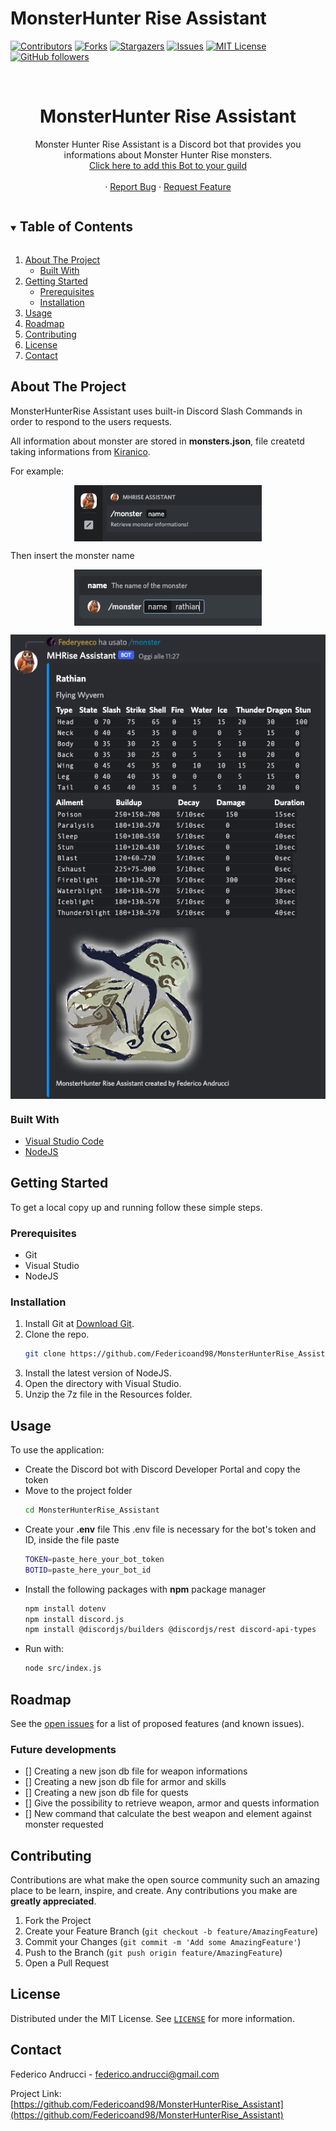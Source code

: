 # MonsterHunter Rise Assistant

<!-- PROJECT SHIELDS -->
<!--
*** I'm using markdown "reference style" links for readability.
*** Reference links are enclosed in brackets [ ] instead of parentheses ( ).
*** See the bottom of this document for the declaration of the reference variables
*** for contributors-url, forks-url, etc. This is an optional, concise syntax you may use.
*** https://www.markdownguide.org/basic-syntax/#reference-style-links
-->

[![Contributors][contributors-shield]][contributors-url]
[![Forks][forks-shield]][forks-url]
[![Stargazers][stars-shield]][stars-url]
[![Issues][issues-shield]][issues-url]
[![MIT License][license-shield]][license-url]
[![GitHub followers][github-shield]][github-url]

<!-- PROJECT LOGO -->
<p align="center">
	<!--<img src="https://github.com/Federicoand98/AR-Dice/blob/ardice-main/imgs/LoadLogo.png" alt="logo" height="500" width="400"-->
</p>   
  
<br />
<p align="center">
  	<a href="https://github.com/Federicoand98/MonsterHunterRise_Assistant">
  	</a>
  	<h1 align="center">MonsterHunter Rise Assistant</h1>
  	<p align="center">
		Monster Hunter Rise Assistant is a Discord bot that provides you informations about Monster Hunter Rise monsters.
    	<br /> 
		<a href="https://discord.com/api/oauth2/authorize?client_id=943181210987933786&permissions=534723950656&scope=bot%20applications.commands">
			Click here to add this Bot to your guild
		</a>
		<br />
		<br />
    	·
    	<a href="https://github.com/Federicoand98/MonsterHunterRise_Assistant/issues">Report Bug</a>
    	·
    	<a href="https://github.com/Federicoand98/MonsterHunterRise_Assistant/issues">Request Feature</a>
  	</p>
</p>

<!-- TABLE OF CONTENTS -->
<details open="open">
	<summary>
		<h2 style="display: inline-block">Table of Contents</h2>
	</summary>
  	<ol>
    	<li>
      		<a href="#about-the-project">About The Project</a>
      		<ul>
        		<li><a href="#built-with">Built With</a></li>
      		</ul>
    	</li>
    	<li>
      		<a href="#getting-started">Getting Started</a>
      		<ul>
        		<li><a href="#prerequisites">Prerequisites</a></li>
        		<li><a href="#installation">Installation</a></li>
      		</ul>
    	</li>
    	<li><a href="#usage">Usage</a></li>
    	<li><a href="#roadmap">Roadmap</a></li>
    	<li><a href="#contributing">Contributing</a></li>
    	<li><a href="#license">License</a></li>
    	<li><a href="#contact">Contact</a></li>
  	</ol>
</details>

<!-- ABOUT THE PROJECT -->

## About The Project

MonsterHunterRise Assistant uses built-in Discord Slash Commands in order to respond to the users requests.

All information about monster are stored in **monsters.json**, file createtd taking informations from <a href="https://mhrise.kiranico.com/data/monsters">Kiranico</a>.

For example:

<p align="center">
	<img src="imgs/command.png" align="center" width="300" height="90"/>
</p>

Then insert the monster name

<p align="center">
	<img src="imgs/command2.png" align="center" width="300" height="90"/>
</p>

<p align="center">
	<img src="imgs/command3.png" align="center"/>
</p>

### Built With

-   [Visual Studio Code](https://code.visualstudio.com/download)
-   [NodeJS](https://nodejs.org/en/)

<!-- GETTING STARTED -->

## Getting Started

To get a local copy up and running follow these simple steps.

### Prerequisites

-   Git
-   Visual Studio
-   NodeJS

### Installation

1. Install Git at [Download Git](https://git-scm.com/download).
2. Clone the repo.
    ```sh
    git clone https://github.com/Federicoand98/MonsterHunterRise_Assistant
    ```
3. Install the latest version of NodeJS.
4. Open the directory with Visual Studio.
5. Unzip the 7z file in the Resources folder.

<!-- USAGE EXAMPLES -->

## Usage

To use the application:

-	Create the Discord bot with Discord Developer Portal and copy the token
-   Move to the project folder
	```sh
	cd MonsterHunterRise_Assistant
-	Create your **.env** file
	This .env file is necessary for the bot's token and ID, inside the file paste
	```sh
	TOKEN=paste_here_your_bot_token
	BOTID=paste_here_your_bot_id
	```
-	Install the following packages with **npm** package manager
	```sh
	npm install dotenv
	npm install discord.js
	npm install @discordjs/builders @discordjs/rest discord-api-types
	```
-   Run with:
	```sh
	node src/index.js
	```

<!-- ROADMAP -->

## Roadmap

See the [open issues](https://github.com/Federicoand98/MonsterHunterRise_Assistant/issues) for a list of proposed features (and known issues).

### Future developments

<!-- CONTRIBUTING -->
- [] Creating a new json db file for weapon informations
- [] Creating a new json db file for armor and skills
- [] Creating a new json db file for quests
- [] Give the possibility to retrieve weapon, armor and quests information
- [] New command that calculate the best weapon and element against monster requested

## Contributing

Contributions are what make the open source community such an amazing place to be learn, inspire, and create. Any contributions you make are **greatly appreciated**.

1. Fork the Project
2. Create your Feature Branch (`git checkout -b feature/AmazingFeature`)
3. Commit your Changes (`git commit -m 'Add some AmazingFeature'`)
4. Push to the Branch (`git push origin feature/AmazingFeature`)
5. Open a Pull Request

<!-- LICENSE -->

## License

Distributed under the MIT License. See [`LICENSE`](https://github.com/Federicoand98/MonsterHunterRise_Assistant/blob/main/LICENSE) for more information.

<!-- CONTACT -->
## Contact

Federico Andrucci - federico.andrucci@gmail.com <br>

Project Link: [https://github.com/Federicoand98/MonsterHunterRise_Assistant](https://github.com/Federicoand98/MonsterHunterRise_Assistant)

<!-- MARKDOWN LINKS & IMAGES -->
<!-- https://www.markdownguide.org/basic-syntax/#reference-style-links -->

[contributors-shield]: https://img.shields.io/github/contributors/Federicoand98/MonsterHunterRise_Assistant.svg?style=for-the-badge
[contributors-url]: https://github.com/Federicoand98/MonsterHunterRise_Assistant/graphs/contributors
[forks-shield]: https://img.shields.io/github/forks/Federicoand98/MonsterHunterRise_Assistant.svg?style=for-the-badge
[forks-url]: https://github.com/Federicoand98/MonsterHunterRise_Assistant/network/members
[stars-shield]: https://img.shields.io/github/stars/Federicoand98/MonsterHunterRise_Assistant.svg?style=for-the-badge
[stars-url]: https://github.com/Federicoand98/MonsterHunterRise_Assistant/stargazers
[issues-shield]: https://img.shields.io/github/issues/Federicoand98/MonsterHunterRise_Assistant.svg?style=for-the-badge
[issues-url]: https://github.com/Federicoand98/MonsterHunterRise_Assistant/issues
[license-shield]: https://img.shields.io/github/license/Federicoand98/MonsterHunterRise_Assistant.svg?style=for-the-badge
[license-url]: https://github.com/Federicoand98/MonsterHunterRise_Assistant/blob/master/LICENSE
[github-shield]: https://img.shields.io/github/followers/Federicoand98.svg?style=social&label=Follow
[github-url]: https://github.com/Federicoand98
